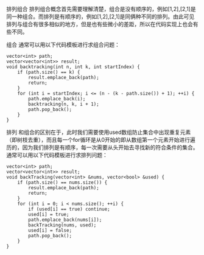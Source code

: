 排列组合
排列组合概念首先需要理解清楚，组合是没有顺序的，例如[1,2],[2,1]是同一种组合。而排列是有顺序的，例如[1,2],[2,1]是同俩种不同的排列。由此可见排列与组合有很多相似的地方，但是也有些微小的差距，所以在代码实现上也会有些不同。

组合
通常可以用以下代码模板进行求组合问题：


    vector<int> path;
    vector<vector<int>> result;
    void backtracking(int n, int k, int startIndex) {
        if (path.size() == k) {
            result.emplace_back(path);
            return;
        }
        for (int i = startIndex; i <= (n - (k - path.size()) + 1); ++i) {
            path.emplace_back(i);
            backtracking(n, k, i + 1);
            path.pop_back();
        }
    }

排列
和组合的区别在于，此时我们需要使用used数组防止集合中出现重复元素（即树枝去重），而且每一个for循环是从0开始的即从数组第一个元素开始进行遍历的，因为我们排列是有顺序，每一次需要从头开始去寻找新的符合条件的集合。
通常可以用以下代码模板进行求排列问题：


    vector<int> path;
    vector<vector<int>> result;
    void backTracking(vector<int> &nums, vector<bool> &used) {
        if (path.size() == nums.size()) {
            result.emplace_back(path);
            return;
        }
        for (int i = 0; i < nums.size(); ++i) {
            if (used[i] == true) continue;
            used[i] = true;
            path.emplace_back(nums[i]);
            backTracking(nums, used);
            used[i] = false;
            path.pop_back();
        }
    }

